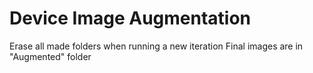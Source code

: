 # Device Image Augmentation

Erase all made folders when running a new iteration
Final images are in "Augmented" folder
